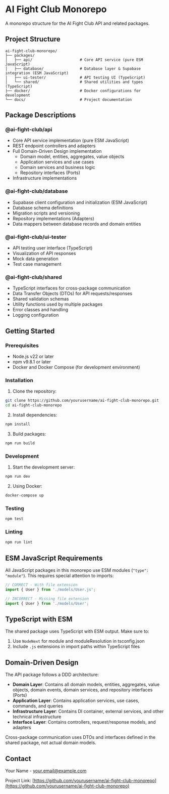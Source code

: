 # AI Fight Club Monorepo

A monorepo structure for the AI Fight Club API and related packages.

## Project Structure

```
ai-fight-club-monorepo/
├── packages/
│   ├── api/                     # Core API service (pure ESM JavaScript)
│   ├── database/                # Database layer & Supabase integration (ESM JavaScript)
│   ├── ui-tester/               # API testing UI (TypeScript)
│   └── shared/                  # Shared utilities and types (TypeScript)
├── docker/                      # Docker configurations for development
└── docs/                        # Project documentation
```

## Package Descriptions

### @ai-fight-club/api
- Core API service implementation (pure ESM JavaScript)
- REST endpoint controllers and adapters
- Full Domain-Driven Design implementation
  - Domain model, entities, aggregates, value objects
  - Application services and use cases
  - Domain services and business logic
  - Repository interfaces (Ports)
- Infrastructure implementations

### @ai-fight-club/database
- Supabase client configuration and initialization (ESM JavaScript)
- Database schema definitions
- Migration scripts and versioning
- Repository implementations (Adapters)
- Data mappers between database records and domain entities

### @ai-fight-club/ui-tester
- API testing user interface (TypeScript)
- Visualization of API responses
- Mock data generation
- Test case management

### @ai-fight-club/shared
- TypeScript interfaces for cross-package communication
- Data Transfer Objects (DTOs) for API requests/responses
- Shared validation schemas
- Utility functions used by multiple packages
- Error classes and handling
- Logging configuration

## Getting Started

### Prerequisites

- Node.js v22 or later
- npm v9.8.1 or later
- Docker and Docker Compose (for development environment)

### Installation

1. Clone the repository:
```sh
git clone https://github.com/yourusername/ai-fight-club-monorepo.git
cd ai-fight-club-monorepo
```

2. Install dependencies:
```sh
npm install
```

3. Build packages:
```sh
npm run build
```

### Development

1. Start the development server:
```sh
npm run dev
```

2. Using Docker:
```sh
docker-compose up
```

### Testing

```sh
npm test
```

### Linting

```sh
npm run lint
```

## ESM JavaScript Requirements

All JavaScript packages in this monorepo use ESM modules (`"type": "module"`). This requires special attention to imports:

```javascript
// CORRECT - With file extension
import { User } from './models/User.js';

// INCORRECT - Missing file extension
import { User } from './models/User';
```

## TypeScript with ESM

The shared package uses TypeScript with ESM output. Make sure to:

1. Use `NodeNext` for module and moduleResolution in tsconfig.json
2. Include `.js` extensions in import paths within TypeScript files

## Domain-Driven Design

The API package follows a DDD architecture:

- **Domain Layer**: Contains all domain models, entities, aggregates, value objects, domain events, domain services, and repository interfaces (Ports)
- **Application Layer**: Contains application services, use cases, commands, and queries
- **Infrastructure Layer**: Contains DI container, external services, and other technical infrastructure
- **Interface Layer**: Contains controllers, request/response models, and adapters

Cross-package communication uses DTOs and interfaces defined in the shared package, not actual domain models.

## Contact

Your Name - your.email@example.com

Project Link: [https://github.com/yourusername/ai-fight-club-monorepo](https://github.com/yourusername/ai-fight-club-monorepo) 
